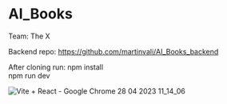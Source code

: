 # AI_Books

Team: The X

Backend repo: https://github.com/martinvali/AI_Books_backend

After cloning run:
npm install
<br />
npm run dev


![Vite + React - Google Chrome 28 04 2023 11_14_06](https://user-images.githubusercontent.com/40796848/235093464-c58abfd6-79f5-4f5d-b647-1339d90e101f.png)
